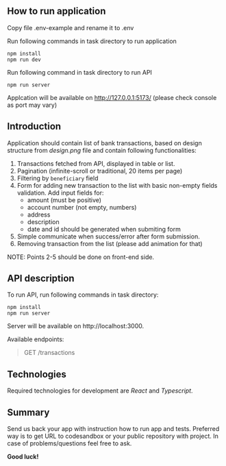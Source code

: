 ## How to run application

Copy file .env-example and rename it to .env

Run following commands in task directory to run application

    npm install
    npm run dev

Run following command in task directory to run API

    npm run server

Applcation will be available on http://127.0.0.1:5173/ (please check console as port may vary)

## Introduction

Application should contain list of bank transactions, based on design structure from _design.png_ file and contain following functionalities:

1.  Transactions fetched from API, displayed in table or list.
2.  Pagination (infinite-scroll or traditional, 20 items per page)
3.  Filtering by `beneficiary` field
4.  Form for adding new transaction to the list with basic non-empty fields validation. Add input fields for:
    - amount (must be positive)
    - account number (not empty, numbers)
    - address
    - description
    - date and id should be generated when submiting form
5.  Simple communicate when success/error after form submission.
6.  Removing transaction from the list (please add animation for that)

NOTE: Points 2-5 should be done on front-end side.

## API description

To run API, run following commands in task directory:

    npm install
    npm run server

Server will be available on http://localhost:3000.

Available endpoints:

> GET /transactions

## Technologies

Required technologies for development are _React_ and _Typescript_.

## Summary

Send us back your app with instruction how to run app and tests. Preferred way is to get URL to codesandbox or your public repository with project. In case of problems/questions feel free to ask.

**Good luck!**
